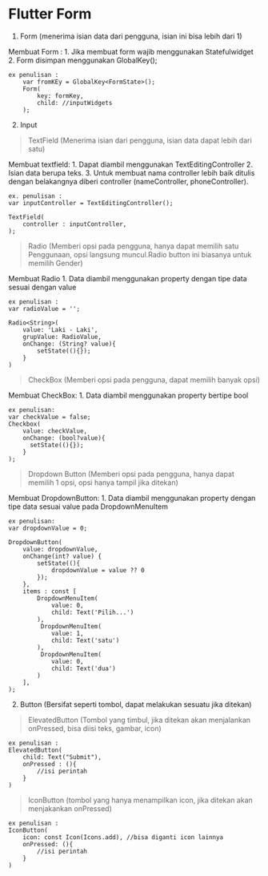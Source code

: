 # Flutter Form 

1. Form (menerima isian data dari pengguna, isian ini bisa lebih dari 1)

Membuat Form :
    1. Jika membuat form wajib menggunakan Statefulwidget
    2. Form disimpan menggunakan GlobalKey<FormState>();

    ex penulisan :
        var fromKEy = GlobalKey<FormState>();
        Form(
            key: formKey,
            child: //inputWidgets
        );

2. Input 

> TextField (Menerima isian dari pengguna, isian data dapat lebih dari satu)
    
Membuat textfield: 
    1. Dapat diambil menggunakan TextEditingController
    2. Isian data berupa teks.
    3. Untuk membuat nama controller lebih baik ditulis dengan belakangnya diberi controller (nameController, phoneController).

    ex. penulisan :
    var inputController = TextEditingController();

    TextField(
        controller : inputController,
    );


> Radio (Memberi opsi pada pengguna, hanya dapat memilih satu Penggunaan, opsi langsung muncul.Radio button ini biasanya untuk memilih Gender)

Membuat Radio
    1. Data diambil menggunakan property dengan tipe data sesuai dengan value

    ex penulisan :
    var radioValue = '';

    Radio<String>(
        value: 'Laki - Laki',
        grupValue: RadioValue,
        onChange: (String? value){
            setState((){});
        }
    )

> CheckBox (Memberi opsi pada pengguna, dapat memilih banyak opsi)

Membuat CheckBox:
    1. Data diambil menggunakan property bertipe bool

    ex penulisan:
    var checkValue = false;
    Checkbox(
        value: checkValue,
        onChange: (bool?value){
          setState((){});  
        }
    );

> Dropdown Button (Memberi opsi pada pengguna, hanya dapat memilih 1 opsi, opsi hanya tampil jika ditekan)

Membuat DropdownButton: 
    1.  Data diambil menggunakan property dengan tipe data sesuai value pada DropdownMenuItem

    ex penulisan:
    var dropdownValue = 0;

    DropdownButton(
        value: dropdownValue,
        onChange(int? value) {
            setState((){
                dropdownValue = value ?? 0
            });
        },
        items : const [
            DropdownMenuItem(
                value: 0,
                child: Text('Pilih...')
            ),
             DropdownMenuItem(
                value: 1,
                child: Text('satu')
            ),
             DropdownMenuItem(
                value: 0,
                child: Text('dua')
            )
        ],
    );
    
2. Button (Bersifat seperti tombol, dapat melakukan sesuatu jika ditekan)

> ElevatedButton (Tombol yang timbul, jika ditekan akan menjalankan onPressed, bisa diisi teks, gambar, icon)

    ex penulisan :
    ElevatedButton(
        child: Text("Submit"), 
        onPressed : (){
            //isi perintah
        } 
    )

> IconButton (tombol yang hanya menampilkan icon, jika ditekan akan menjakankan onPressed)

    ex penulisan :
    IconButton(
        icon: const Icon(Icons.add), //bisa diganti icon lainnya
        onPressed: (){
            //isi perintah
        }
    )

